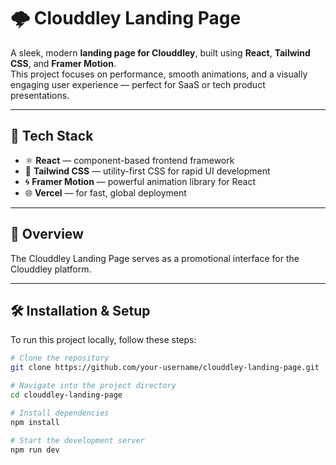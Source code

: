 # 🌩️ Clouddley Landing Page

A sleek, modern **landing page for Clouddley**, built using **React**, **Tailwind CSS**, and **Framer Motion**.  
This project focuses on performance, smooth animations, and a visually engaging user experience — perfect for SaaS or tech product presentations.

---

## 🚀 Tech Stack

- ⚛️ **React** — component-based frontend framework  
- 🎨 **Tailwind CSS** — utility-first CSS for rapid UI development  
- 🌀 **Framer Motion** — powerful animation library for React  
- 🌐 **Vercel** — for fast, global deployment

---

## 🧠 Overview

The Clouddley Landing Page serves as a promotional interface for the Clouddley platform.  

---

## 🛠️ Installation & Setup

To run this project locally, follow these steps:

```bash
# Clone the repository
git clone https://github.com/your-username/clouddley-landing-page.git

# Navigate into the project directory
cd clouddley-landing-page

# Install dependencies
npm install

# Start the development server
npm run dev
